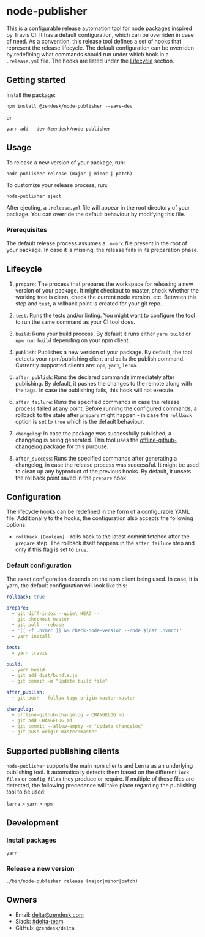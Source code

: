# node-publisher

This is a configurable release automation tool for node packages inspired by Travis CI. It has a default configuration, which can be overriden in case of need. As a convention, this release tool defines a set of hooks that represent the release lifecycle. The default configuration can be overriden by redefining what commands should run under which hook in a `.release.yml` file. The hooks are listed under the [Lifecycle](#lifecycle) section.

## Getting started
Install the package:

```
npm install @zendesk/node-publisher --save-dev
```

or

```
yarn add --dev @zendesk/node-publisher
```

## Usage

To release a new version of your package, run:

```
node-publisher release (major | minor | patch)
```

To customize your release process, run:

```
node-publisher eject
```

After ejecting, a `.release.yml` file will appear in the root directory of your package. You can override the default behaviour by modifying this file.

### Prerequisites

The default release process assumes a `.nvmrc` file present in the root of your package. In case it is missing, the release fails in its preparation phase.

## Lifecycle

1. `prepare`: The process that prepares the workspace for releasing a new version of your package. It might checkout to master, check whether the working tree is clean, check the current node version, etc. Between this step and `test`, a rollback point is created for your git repo.

2. `test`: Runs the tests and/or linting. You might want to configure the tool to run the same command as your CI tool does.

3. `build`: Runs your build process. By default it runs either `yarn build` or `npm run build` depending on your npm client.

4. `publish`: Publishes a new version of your package. By default, the tool detects your npm/publishing client and calls the publish command. Currently supported clients are: `npm`, `yarn`, `lerna`.

5. `after_publish`: Runs the declared commands immediately after publishing. By default, it pushes the changes to the remote along with the tags. In case the publishing fails, this hook will not execute.

6. `after_failure`: Runs the specified commands in case the release process failed at any point. Before running the configured commands, a rollback to the state after `prepare` might happen - in case the `rollback` option is set to `true` which is the default behaviour.

7. `changelog`: In case the package was successfully published, a changelog is being generated. This tool uses the [offline-github-changelog](https://github.com/sunesimonsen/offline-github-changelog) package for this purpuse.

8. `after_success`: Runs the specified commands after generating a changelog, in case the release process was successful. It might be used to clean up any byproduct of the previous hooks. By default, it unsets the rollback point saved in the `prepare` hook.

## Configuration

The lifecycle hooks can be redefined in the form of a configurable YAML file. Additionally to the hooks, the configuration also accepts the following options:

* `rollback [Boolean]` - rolls back to the latest commit fetched after the `prepare` step. The rollback itself happens in the `after_failure` step and only if this flag is set to `true`.

### Default configuration
The exact configuration depends on the npm client being used. In case, it is yarn, the default configuration will look like this:

```yaml
rollback: true

prepare:
  - git diff-index --quiet HEAD --
  - git checkout master
  - git pull --rebase
  - '[[ -f .nvmrc ]] && check-node-version --node $(cat .nvmrc)'
  - yarn install

test:
  - yarn travis

build:
  - yarn build
  - git add dist/bundle.js
  - git commit -m "Update build file"

after_publish:
  - git push --follow-tags origin master:master

changelog:
  - offline-github-changelog > CHANGELOG.md
  - git add CHANGELOG.md
  - git commit --allow-empty -m "Update changelog"
  - git push origin master:master
```

## Supported publishing clients

`node-publisher` supports the main npm clients and Lerna as an underlying publishing tool. It automatically detects them based on the different `lock files` or `config files` they produce or require. If multiple of these files are detected, the following precedence will take place regarding the publishing tool to be used:

`lerna` > `yarn` > `npm`

## Development

### Install packages
```
yarn
```

### Release a new version
```
./bin/node-publisher release (major|minor|patch)
```

## Owners
- Email: [delta@zendesk.com](mailto:delta@zendesk.com)
- Slack: [#delta-team](https://zendesk.slack.com/messages/delta-team/)
- GitHub: `@zendesk/delta`
